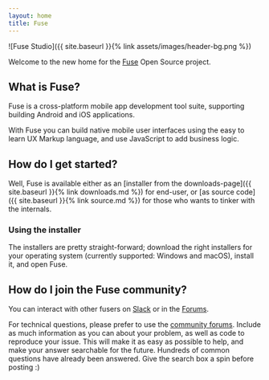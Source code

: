 ```yaml
---
layout: home
title: Fuse
---
```


![Fuse Studio]({{ site.baseurl }}{% link assets/images/header-bg.png %})

Welcome to the new home for the [Fuse](https://fusetools.com) Open Source
project.

## What is Fuse?

Fuse is a cross-platform mobile app development tool suite, supporting building
Android and iOS applications. 

With Fuse you can build native mobile user interfaces using the easy to learn UX Markup language, and use JavaScript to add business logic.

## How do I get started?

Well, Fuse is available either as an
[installer from the downloads-page]({{ site.baseurl }}{% link downloads.md %}) for end-user, or
[as source code]({{ site.baseurl }}{% link source.md %}) for those who wants to
tinker with the internals.

### Using the installer

The installers are pretty straight-forward; download the right installers
for your operating system (currently supported: Windows and macOS), install
it, and open Fuse.


## How do I join the Fuse community?

You can interact with other fusers on [Slack](https://fusecommunity.slack.com/) or in the [Forums](http://forums.fusetools.com). 

For technical questions, please prefer to use the [community forums](http://forums.fusetools.com). Include as much information as you can about your problem, as well as code to reproduce your issue. This will make it as easy as possible to help, and make your answer searchable for the future. Hundreds of common questions have already been answered. Give the search box a spin before posting :)